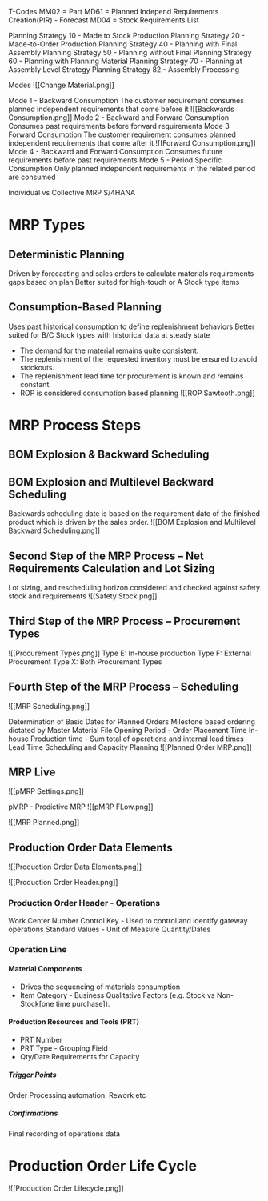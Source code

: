 T-Codes
MM02 = Part
MD61 = Planned Independ Requirements Creation(PIR) - Forecast
MD04 = Stock Requirements List

Planning Strategy 10 - Made to Stock Production
Planning Strategy 20 - Made-to-Order Production
Planning Strategy 40 - Planning with Final Assembly
Planning Strategy 50 - Planning without Final 
Planning Strategy 60 - Planning with Planning Material
Planning Strategy 70 - Planning at Assembly Level
Strategy
Planning Strategy 82 - Assembly Processing

Modes
![[Change Material.png]]

Mode 1 - Backward Consumption
The customer requirement consumes planned independent requirements that come before it
![[Backwards Consumption.png]]
Mode 2 - Backward and Forward Consumption
Consumes past requirements before forward requirements
Mode 3 - Forward Consumption
The customer requirement consumes planned independent requirements that come after it
![[Forward Consumption.png]]
Mode 4 - Backward and Forward Consumption
Consumes future requirements before past requirements
Mode 5 - Period Specific Consumption
Only planned independent requirements in the related period are consumed

Individual vs Collective
MRP S/4HANA

# MRP Types
## Deterministic Planning
Driven by forecasting and sales orders to calculate materials requirements gaps based on plan
Better suited for high-touch or A Stock type items
## Consumption-Based Planning
Uses past historical consumption to define replenishment behaviors
Better suited for B/C Stock types with historical data at steady state
- The demand for the material remains quite consistent.
- The replenishment of the requested inventory must be ensured to avoid stockouts.
- The replenishment lead time for procurement is known and remains constant.
- ROP is considered consumption based planning
![[ROP Sawtooth.png]]

# MRP Process Steps
## BOM Explosion & Backward Scheduling
## BOM Explosion and Multilevel Backward Scheduling
Backwards scheduling date is based on the requirement date of the finished product which is driven by the sales order.
![[BOM Explosion and Multilevel Backward Scheduling.png]]

## Second Step of the MRP Process – Net Requirements Calculation and Lot Sizing

Lot sizing, and rescheduling horizon considered and checked against safety stock and requirements 
![[Safety Stock.png]]
## Third Step of the MRP Process – Procurement Types
![[Procurement Types.png]]
Type E: In-house production
Type F: External Procurement
Type X: Both Procurement Types

## Fourth Step of the MRP Process – Scheduling
![[MRP Scheduling.png]]

Determination of Basic Dates for Planned Orders
Milestone based ordering dictated by Master Material File
Opening Period - Order Placement Time
In-house Production time - Sum total of operations and internal lead times
Lead Time Scheduling and Capacity Planning
![[Planned Order MRP.png]]

## MRP Live
![[pMRP Settings.png]]

pMRP - Predictive MRP
![[pMRP FLow.png]]

![[MRP Planned.png]]
## Production Order Data Elements
![[Production Order Data Elements.png]]

![[Production Order Header.png]]

### Production Order Header - Operations
Work Center Number
Control Key - Used to control and identify gateway operations
Standard Values - Unit of Measure
Quantity/Dates
### Operation Line
#### Material Components
- Drives the sequencing of materials consumption
- Item Category - Business Qualitative Factors (e.g. Stock vs Non-Stock[one time purchase]).
#### Production Resources and Tools (PRT)
- PRT Number
- PRT Type - Grouping Field
- Qty/Date Requirements for Capacity
##### Trigger Points
Order Processing automation. Rework etc
##### Confirmations
Final recording of operations data 
# Production Order Life Cycle
![[Production Order Lifecycle.png]]

